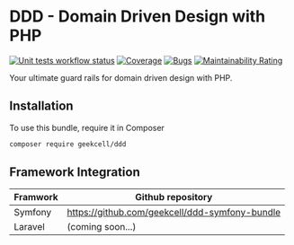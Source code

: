 # DDD - Domain Driven Design with PHP

[![Unit tests workflow status](https://github.com/geekcell/php-ddd/actions/workflows/tests.yml/badge.svg)](https://github.com/geekcell/php-ddd/actions/workflows/tests.yml) [![Coverage](https://sonarcloud.io/api/project_badges/measure?project=geekcell_php-ddd&metric=coverage)](https://sonarcloud.io/summary/new_code?id=geekcell_php-ddd) [![Bugs](https://sonarcloud.io/api/project_badges/measure?project=geekcell_php-ddd&metric=bugs)](https://sonarcloud.io/summary/new_code?id=geekcell_php-ddd) [![Maintainability Rating](https://sonarcloud.io/api/project_badges/measure?project=geekcell_php-ddd&metric=sqale_rating)](https://sonarcloud.io/summary/new_code?id=geekcell_php-ddd)

Your ultimate guard rails for domain driven design with PHP.

## Installation

To use this bundle, require it in Composer

```bash
composer require geekcell/ddd
```

## Framework Integration

| Framwork    | Github repository                              |
| ----------- | ---------------------------------------------- |
| Symfony     | https://github.com/geekcell/ddd-symfony-bundle |
| Laravel     | (coming soon...)                               |
